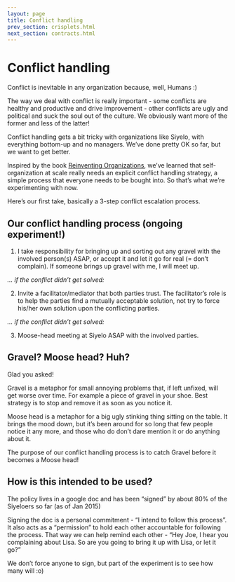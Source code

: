 ```yaml
---
layout: page
title: Conflict handling
prev_section: crisplets.html
next_section: contracts.html
---
```


# Conflict handling

Conflict is inevitable in any organization because, well, Humans :)

The way we deal with conflict is really important - some conflicts are
healthy and productive and drive improvement - other conflicts are ugly
and political and suck the soul out of the culture. We obviously want
more of the former and less of the latter!

Conflict handling gets a bit tricky with organizations like Siyelo, with
everything bottom-up and no managers. We’ve done pretty OK so far, but
we want to get better.

Inspired by the book [Reinventing
Organizations](http://www.reinventingorganizations.com), we’ve learned
that self-organization at scale really needs an explicit conflict
handling strategy, a simple process that everyone needs to be bought
into. So that’s what we’re experimenting with now.

Here’s our first take, basically a 3-step conflict escalation process.

## Our conflict handling process (ongoing experiment!)

1. I take responsibility for bringing up and sorting out any gravel with
the involved person(s) ASAP, or accept it and let it go for real (=
don’t complain). If someone brings up gravel with me, I will meet up.

*… if the conflict didn’t get solved:*

2. Invite a facilitator/mediator that both parties trust. The
facilitator’s role is to help the parties find a mutually acceptable
solution, not try to force his/her own solution upon the conflicting
parties.

*… if the conflict didn’t get solved:*

3. Moose-head meeting at Siyelo ASAP with the involved parties.

## Gravel? Moose head? Huh?

Glad you asked!

Gravel is a metaphor for small annoying problems that, if left unfixed,
will get worse over time. For example a piece of gravel in your shoe.
Best strategy is to stop and remove it as soon as you notice it.

Moose head is a metaphor for a big ugly stinking thing sitting on the
table. It brings the mood down, but it’s been around for so long that
few people notice it any more, and those who do don’t dare mention it or
do anything about it.

The purpose of our conflict handling process is to catch Gravel before
it becomes a Moose head!

## How is this intended to be used?

The policy lives in a google doc and has been “signed” by about 80% of
the Siyeloers so far (as of Jan 2015)

Signing the doc is a personal commitment - “I intend to follow this
process”. It also acts as a “permission” to hold each other accountable
for following the process. That way we can help remind each other - “Hey
Joe, I hear you complaining about Lisa. So are you going to bring it up
with Lisa, or let it go?”

We don’t force anyone to sign, but part of the experiment is to see how
many will :o)
